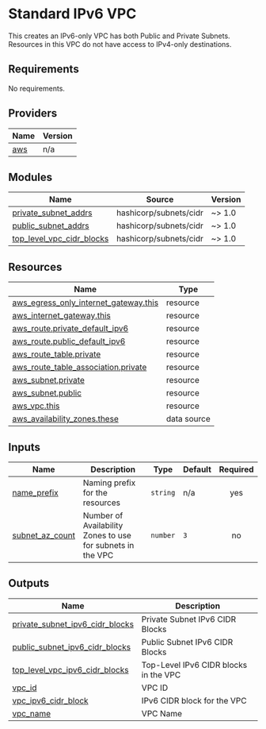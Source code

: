 # Standard IPv6 VPC

This creates an IPv6-only VPC has both Public and Private Subnets. Resources in this VPC do not have access to IPv4-only destinations.

<!-- BEGIN_TF_DOCS -->
## Requirements

No requirements.

## Providers

| Name | Version |
|------|---------|
| <a name="provider_aws"></a> [aws](#provider\_aws) | n/a |

## Modules

| Name | Source | Version |
|------|--------|---------|
| <a name="module_private_subnet_addrs"></a> [private\_subnet\_addrs](#module\_private\_subnet\_addrs) | hashicorp/subnets/cidr | ~> 1.0 |
| <a name="module_public_subnet_addrs"></a> [public\_subnet\_addrs](#module\_public\_subnet\_addrs) | hashicorp/subnets/cidr | ~> 1.0 |
| <a name="module_top_level_vpc_cidr_blocks"></a> [top\_level\_vpc\_cidr\_blocks](#module\_top\_level\_vpc\_cidr\_blocks) | hashicorp/subnets/cidr | ~> 1.0 |

## Resources

| Name | Type |
|------|------|
| [aws_egress_only_internet_gateway.this](https://registry.terraform.io/providers/hashicorp/aws/latest/docs/resources/egress_only_internet_gateway) | resource |
| [aws_internet_gateway.this](https://registry.terraform.io/providers/hashicorp/aws/latest/docs/resources/internet_gateway) | resource |
| [aws_route.private_default_ipv6](https://registry.terraform.io/providers/hashicorp/aws/latest/docs/resources/route) | resource |
| [aws_route.public_default_ipv6](https://registry.terraform.io/providers/hashicorp/aws/latest/docs/resources/route) | resource |
| [aws_route_table.private](https://registry.terraform.io/providers/hashicorp/aws/latest/docs/resources/route_table) | resource |
| [aws_route_table_association.private](https://registry.terraform.io/providers/hashicorp/aws/latest/docs/resources/route_table_association) | resource |
| [aws_subnet.private](https://registry.terraform.io/providers/hashicorp/aws/latest/docs/resources/subnet) | resource |
| [aws_subnet.public](https://registry.terraform.io/providers/hashicorp/aws/latest/docs/resources/subnet) | resource |
| [aws_vpc.this](https://registry.terraform.io/providers/hashicorp/aws/latest/docs/resources/vpc) | resource |
| [aws_availability_zones.these](https://registry.terraform.io/providers/hashicorp/aws/latest/docs/data-sources/availability_zones) | data source |

## Inputs

| Name | Description | Type | Default | Required |
|------|-------------|------|---------|:--------:|
| <a name="input_name_prefix"></a> [name\_prefix](#input\_name\_prefix) | Naming prefix for the resources | `string` | n/a | yes |
| <a name="input_subnet_az_count"></a> [subnet\_az\_count](#input\_subnet\_az\_count) | Number of Availability Zones to use for subnets in the VPC | `number` | `3` | no |

## Outputs

| Name | Description |
|------|-------------|
| <a name="output_private_subnet_ipv6_cidr_blocks"></a> [private\_subnet\_ipv6\_cidr\_blocks](#output\_private\_subnet\_ipv6\_cidr\_blocks) | Private Subnet IPv6 CIDR Blocks |
| <a name="output_public_subnet_ipv6_cidr_blocks"></a> [public\_subnet\_ipv6\_cidr\_blocks](#output\_public\_subnet\_ipv6\_cidr\_blocks) | Public Subnet IPv6 CIDR Blocks |
| <a name="output_top_level_vpc_ipv6_cidr_blocks"></a> [top\_level\_vpc\_ipv6\_cidr\_blocks](#output\_top\_level\_vpc\_ipv6\_cidr\_blocks) | Top-Level IPv6 CIDR blocks in the VPC |
| <a name="output_vpc_id"></a> [vpc\_id](#output\_vpc\_id) | VPC ID |
| <a name="output_vpc_ipv6_cidr_block"></a> [vpc\_ipv6\_cidr\_block](#output\_vpc\_ipv6\_cidr\_block) | IPv6 CIDR block for the VPC |
| <a name="output_vpc_name"></a> [vpc\_name](#output\_vpc\_name) | VPC Name |
<!-- END_TF_DOCS -->
